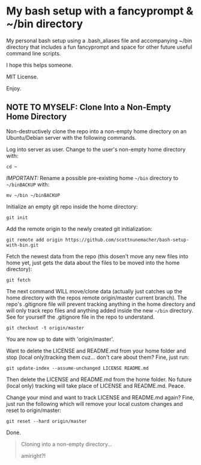 # My bash setup with a fancyprompt & ~/bin directory
My personal bash setup using a .bash_aliases file and accompanying ~/bin directory that includes a fun fancyprompt and space for other future useful command line scripts.

I hope this helps someone.

MIT License.

Enjoy.

## NOTE TO MYSELF: Clone Into a Non-Empty Home Directory
Non-destructively clone the repo into a non-empty home directory on an Ubuntu/Debian server with the following commands.

Log into server as user. Change to the user's non-empty home directory with:
```
cd ~
```

_*IMPORTANT:*_ Rename a possible pre-existing home `~/bin` directory to `~/binBACKUP` with:
```
mv ~/bin ~/binBACKUP
```

Initialize an empty git repo inside the home directory:
```
git init
```

Add the remote origin to the newly created git initialization:
```
git remote add origin https://github.com/scottnunemacher/bash-setup-with-bin.git
```

Fetch the newest data from the repo (this dosen't move any new files into home yet, just gets the data about the files to be moved into the home directory):
```
git fetch
```

The next command WILL move/clone data (actually just catches up the home directory with the repos remote origin/master current branch). The repo's .gitignore file will prevent tracking anything in the home directory and will only track repo files and anything added inside the new `~/bin` directory. See for yourself the .gitignore file in the repo to understand.
```
git checkout -t origin/master
```

You are now up to date with 'origin/master'.

Want to delete the LICENSE and README.md from your home folder and stop (local only)tracking them cuz... don't care about them? Fine, just run: 
```
git update-index --assume-unchanged LICENSE README.md
```

Then delete the LICENSE and README.md from the home folder. No future (local only) tracking will take place of LICENSE and README.md. Peace.

Change your mind and want to track LICENSE and README.md again? Fine, just run the following which will remove your local custom changes and reset to origin/master:
```
git reset --hard origin/master
```

Done.

> Cloning into a non-empty directory...
>
> amiright?!
